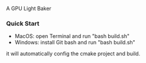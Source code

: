 A GPU Light Baker
### Quick Start
* MacOS: open Terminal and run "bash build.sh"
* Windows: install Git bash and run "bash build.sh"

it will automatically config the cmake project and build.